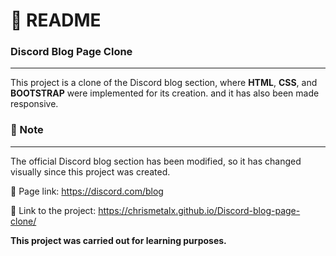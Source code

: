 # :page_with_curl: README<br/>
### Discord Blog Page Clone<br/>
***
This project is a clone of the Discord blog section, where **HTML**, **CSS**, and **BOOTSTRAP** were implemented for its creation. and it has also been made responsive.<br/>

### :memo: Note<br/>
***
The official Discord blog section has been modified, so it has changed visually since this project was created.

:link: Page link: https://discord.com/blog<br/>

:link: Link to the project:  https://chrismetalx.github.io/Discord-blog-page-clone/<br/>

**This project was carried out for learning purposes.**
